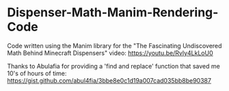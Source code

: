 # Dispenser-Math-Manim-Rendering-Code
Code written using the Manim library for the "The Fascinating Undiscovered Math Behind Minecraft Dispensers" video: https://youtu.be/Rvly4LkLoU0

Thanks to Abulafia for providing a 'find and replace' function that saved me 10's of hours of time: https://gist.github.com/abul4fia/3bbe8e0c1d19a007cad035bb8be90387
